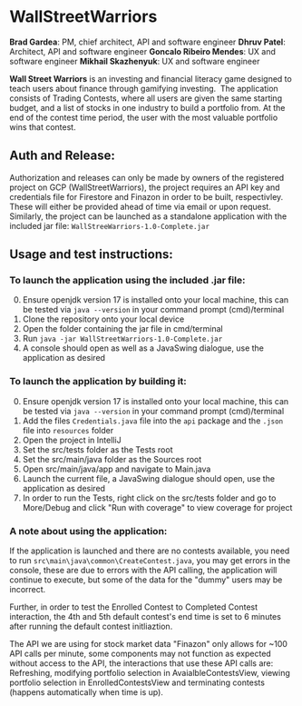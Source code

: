 # WallStreetWarriors

**Brad Gardea**: PM, chief architect, API and software engineer 
**Dhruv Patel**: Architect, API and software engineer
**Goncalo Ribeiro Mendes**: UX and software engineer
**Mikhail Skazhenyuk**: UX and software engineer

**Wall Street Warriors** is an investing and financial literacy game designed to teach users about finance through gamifying investing.  ​
The application consists of Trading Contests, where all users are given the same starting budget, and a list of stocks in one industry to build a portfolio from.​
At the end of the contest time period, the user with the most valuable portfolio wins that contest.


## Auth and Release:

Authorization and releases can only be made by owners of the registered project on GCP (WallStreetWarriors), the project requires an API key and credentials file for Firestore and Finazon in order to be built, respectivley. These will either be provided ahead of time via email or upon request. 
Similarly, the project can be launched as a standalone application with the included jar file: `WallStreeWarriors-1.0-Complete.jar`


## Usage and test instructions:
### **To launch the application using the included .jar file:**

0. Ensure openjdk version 17 is installed onto your local machine, this can be tested via `java --version` in your command prompt (cmd)/terminal
1. Clone the repository onto your local device
2. Open the folder containing the jar file in cmd/terminal
3. Run `java -jar WallStreetWarriors-1.0-Complete.jar`
4. A console should open as well as a JavaSwing dialogue, use the application as desired

### **To launch the application by building it:**

0. Ensure openjdk version 17 is installed onto your local machine, this can be tested via `java --version` in your command prompt (cmd)/terminal
1. Add the files `Credentials.java` file into the `api` package and the `.json` file into `resources` folder
2. Open the project in IntelliJ
3. Set the src/tests folder as the Tests root
4. Set the src/main/java folder as the Sources root
5. Open src/main/java/app and navigate to Main.java
6. Launch the current file, a JavaSwing dialogue should open, use the application as desired
7. In order to run the Tests, right click on the src/tests folder and go to More/Debug and click "Run with coverage" to view coverage for project


### **A note about using the application**:
If the application is launched and there are no contests available, you need to run `src\main\java\common\CreateContest.java`, you may get errors in the console, these are due to errors with the API calling, the application will continue to execute, but some of the data for the "dummy" users may be incorrect. 

Further, in order to test the Enrolled Contest to Completed Contest interaction, the 4th and 5th default contest's end time is set to 6 minutes after running the default contest initliaztion. 

The API we are using for stock market data "Finazon" only allows for ~100 API calls per minute, some components may not function as expected without access to the API, the interactions that use these API calls are: Refreshing, modifying portfolio selection in AvaialbleContestsView, viewing portfolio selection in EnrolledContestsView and terminating contests (happens automatically when time is up).
